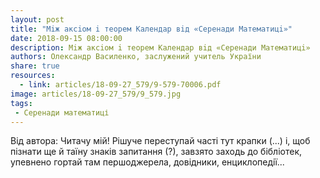 ```yaml
---
layout: post
title: "Мiж аксiом i теорем Календар вiд «Серенади Математицi»"
date: 2018-09-15 08:00:00
description: Мiж аксiом i теорем Календар вiд «Серенади Математицi»
authors: Олександр Василенко, заслужений учитель України
share: true
resources:
  - link: articles/18-09-27_579/9-579-70006.pdf
image: articles/18-09-27_579/9_579.jpg
tags:
 - Серенади математиці
---
```


Вiд автора: Читачу мiй! Рiшуче переступай частi тут крапки (...) i, щоб пiзнати ще й таїну знакiв запитання (?), завзято заходь до бiблiотек, упевнено гортай там першоджерела, довiдники, енциклопедiї...
